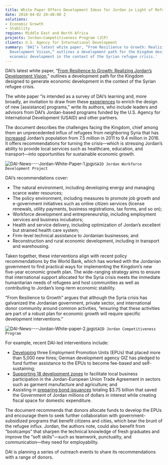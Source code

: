 ```yaml
---
title: White Paper Offers Development Ideas for Jordan in Light of Refugee Surge
date: 2018-04-02 20:48:00 Z
solutions:
- Economic Growth
- Stability
regions: Middle East and North Africa
projects: Jordan—Competitiveness Program (JCP)
clients: U.S. Agency for International Development
summary: 'DAI’s latest white paper, “From Resilience to Growth: Realizing Jordan’s
  Development Vision,” outlines a development path for the Kingdom designed to generate
  economic development in the context of the Syrian refugee crisis.'
---
```


DAI’s latest white paper, “[From Resilience to Growth: Realizing Jordan’s Development Vision](/uploads/Jordan%20White%20paper%20%E2%80%94%20From%20Resilience%20to%20Growth.pdf),” outlines a development path for the Kingdom designed to generate economic development in the context of the Syrian refugee crisis.

The white paper “is intended as a survey of DAI’s learning and, more broadly, an invitation to draw from these [experiences](/uploads/jordan%20timeline.pdf) to enrich the design of new [assistance] programs,” write its authors, who include leaders and advisors from DAI’s Jordan-based programs funded by the U.S. Agency for International Development (USAID) and other partners. 

The document describes the challenges facing the Kingdom, chief among them an unprecedented influx of refugees from neighboring Syria that has [increased](http://databank.worldbank.org/data/reports.aspx?source=2&series=SP.POP.TOTL&country=) Jordan’s population from 7.5 million in 2011 to 9.4 million in 2016. It offers recommendations for turning the crisis—which is stressing Jordan’s ability to provide local services such as healthcare, education, and transport—into opportunities for sustainable economic growth.

![DAI-News----Jordan-White-Paper-1.jpg](/uploads/DAI-News----Jordan-White-Paper-1.jpg)`USAID Jordan Workforce Development Project` 

DAI’s recommendations cover:

* The natural environment, including developing energy and managing scarce water resources;
* The policy environment, including measures to promote job growth and e-government initiatives such as online citizen services (license renewals, utility payments, business registrations, tax forms, and so on);
* Workforce development and entrepreneurship, including employment services and business incubators; 
* Health and service delivery, including optimization of Jordan’s excellent but strained health care system; 
* Firm-level technical assistance to Jordanian businesses; and 
* Reconstruction and rural economic development, including in transport and warehousing. 

Taken together, these interventions align with recent policy recommendations by the World Bank, which has worked with the Jordanian government to find practical ways for implementing the Kingdom’s new five-year economic growth plan. The wide-ranging strategy aims to ensure that international support allocated for the Syria crisis meets the immediate humanitarian needs of refugees and host communities as well as contributing to Jordan’s long-term economic stability.

“From Resilience to Growth” argues that although the Syria crisis has galvanized the Jordanian government, private sector, and international donor community around common activities, “ensuring that these activities are part of a robust plan for economic growth will require specific development interventions.” 

![DAI-News----Jordan-White-paper-2.jpg](/uploads/DAI-News----Jordan-White-paper-2.jpg)`USAID Jordan Competitiveness Program`

For example, recent DAI-led interventions include:

* [Developing](https://www.dai.com/our-work/projects/jordan-workforce-development-wfd-project) three Employment Promotion Units (EPUs) that placed more than 5,000 new hires; German development agency GIZ has pledged to fund further assistance to the EPUs to become fee-based and self-sustaining;
* [Supporting 18 development zones](https://www.dai.com/our-work/projects/jordan-competitiveness-program-jcp) to facilitate local business participation in the Jordan-European Union Trade Agreement in sectors such as garment manufacture and agriculture; and
* Assisting in [preparing bond issuances](http://dai-global-developments.com/articles/fiscal-project-helps-jordan-issue-bond/) totaling $3.75 billion that saved the Government of Jordan millions of dollars in interest while creating fiscal space for domestic expenditure.

The document recommends that donors allocate funds to develop the EPUs and encourage them to seek further collaboration with government-subsidized programs that benefit citizens and cities, which bear the brunt of the refugee influx. Jordan, the authors note, could also benefit from “bootcamps” that sharpen the technical knowledge of fresh graduates and improve the “soft skills”—such as teamwork, punctuality, and communication—they need for employability.

DAI is planning a series of outreach events to share its recommendations with a range of donors.